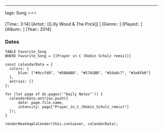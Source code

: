 ---
tags: Song ⭐⭐⭐ 

[Time:: 3:14]
[Artist:: [[Lilly Wood & The Prick]] ]
[Genre:: ]
[Played:: ]
[Album:: ]
[Year:: 2014]
### Dates
````dataview
TABLE Favorite_Song
WHERE Favorite_Song = [[Prayer in C (Robin Schulz remix)]]
````
  ```dataviewjs
const calendarData = { 
	colors: { 
		blue: ["#9ccfd8", "#5BAAB8", "#57A1BB", "#5da8c7", "#3e8fb0"] 
	}, 
	entries: [] 
}; 

for (let page of dv.pages('"Daily Notes"')) { 
	calendarData.entries.push({ 
		date: page.file.name, 
		intensity: page["Prayer_in_C_(Robin_Schulz_remix)"]
	}); 
} 

renderHeatmapCalendar(this.container, calendarData);
```

